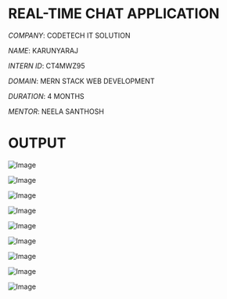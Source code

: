 # REAL-TIME CHAT APPLICATION

*COMPANY*: CODETECH IT SOLUTION

*NAME*: KARUNYARAJ

*INTERN ID*: CT4MWZ95

*DOMAIN*: MERN STACK WEB DEVELOPMENT

*DURATION*: 4 MONTHS

*MENTOR*: NEELA SANTHOSH

# OUTPUT

![Image](https://github.com/user-attachments/assets/0b16276f-4ee2-485c-9123-0a080da3a373)

![Image](https://github.com/user-attachments/assets/233f51e6-1769-463b-b505-5df67c5db678)

![Image](https://github.com/user-attachments/assets/831e34b9-7b9a-4921-8aaf-8c4c28752bcf)

![Image](https://github.com/user-attachments/assets/68a237e4-ae1e-4b69-9283-94825404b580)

![Image](https://github.com/user-attachments/assets/e9554b8e-5abd-44ec-93c5-b8f235162c1e)

![Image](https://github.com/user-attachments/assets/62df65f4-76c1-4dc8-b64e-43eafa4f6c4b)

![Image](https://github.com/user-attachments/assets/ced0f15c-521e-47aa-afcd-c07b90945f9b)

![Image](https://github.com/user-attachments/assets/a396fbfe-c845-459c-a6ac-1a43743cd929)

![Image](https://github.com/user-attachments/assets/48ea0ff8-2e95-4fdb-b51d-8cc9d8c8a6c8)

